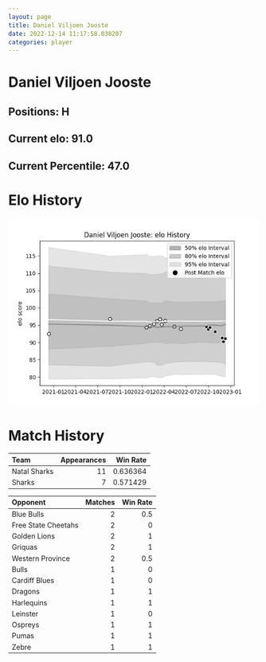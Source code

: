 ```yaml
---  
layout: page  
title: Daniel Viljoen Jooste  
date: 2022-12-14 11:17:58.030207  
categories: player  
---
```

# Daniel Viljoen Jooste

## Positions: H

## Current elo: 91.0

## Current Percentile: 47.0

# Elo History


![elo history](history_DanielViljoenJooste.png)
# Match History


| Team         |   Appearances |   Win Rate |
|:-------------|--------------:|-----------:|
| Natal Sharks |            11 |   0.636364 |
| Sharks       |             7 |   0.571429 |

| Opponent            |   Matches |   Win Rate |
|:--------------------|----------:|-----------:|
| Blue Bulls          |         2 |        0.5 |
| Free State Cheetahs |         2 |        0   |
| Golden Lions        |         2 |        1   |
| Griquas             |         2 |        1   |
| Western Province    |         2 |        0.5 |
| Bulls               |         1 |        0   |
| Cardiff Blues       |         1 |        0   |
| Dragons             |         1 |        1   |
| Harlequins          |         1 |        1   |
| Leinster            |         1 |        0   |
| Ospreys             |         1 |        1   |
| Pumas               |         1 |        1   |
| Zebre               |         1 |        1   |